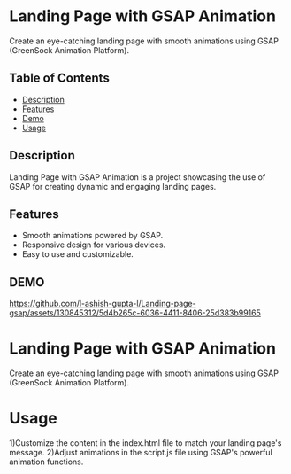 # Landing Page with GSAP Animation

Create an eye-catching landing page with smooth animations using GSAP (GreenSock Animation Platform).

## Table of Contents

- [Description](#description)
- [Features](#features)
- [Demo](#demo)
- [Usage](#usage)


## Description

Landing Page with GSAP Animation is a project showcasing the use of GSAP for creating dynamic and engaging landing pages.

## Features

- Smooth animations powered by GSAP.
- Responsive design for various devices.
- Easy to use and customizable.

## DEMO



https://github.com/l-ashish-gupta-l/Landing-page-gsap/assets/130845312/5d4b265c-6036-4411-8406-25d383b99165





# Landing Page with GSAP Animation



Create an eye-catching landing page with smooth animations using GSAP (GreenSock Animation Platform).




# Usage
1)Customize the content in the index.html file to match your landing page's message.
2)Adjust animations in the script.js file using GSAP's powerful animation functions.
